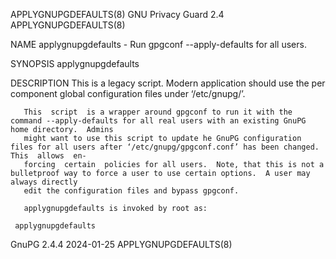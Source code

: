 APPLYGNUPGDEFAULTS(8)						     GNU Privacy Guard 2.4						 APPLYGNUPGDEFAULTS(8)

NAME
       applygnupgdefaults - Run gpgconf --apply-defaults for all users.

SYNOPSIS
       applygnupgdefaults

DESCRIPTION
       This is a legacy script.	 Modern application should use the per component global configuration files under ‘/etc/gnupg/’.

       This  script  is a wrapper around gpgconf to run it with the command --apply-defaults for all real users with an existing GnuPG home directory.	Admins
       might want to use this script to update he GnuPG configuration files for all users after ‘/etc/gnupg/gpgconf.conf’ has been changed.  This  allows  en‐
       forcing	certain	 policies for all users.  Note, that this is not a bulletproof way to force a user to use certain options.  A user may always directly
       edit the configuration files and bypass gpgconf.

       applygnupgdefaults is invoked by root as:

	 applygnupgdefaults

GnuPG 2.4.4								  2024-01-25							 APPLYGNUPGDEFAULTS(8)

